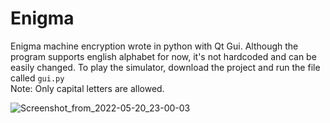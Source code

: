 # Enigma
Enigma machine encryption wrote in python with Qt Gui. Although the program supports english alphabet for now, it's not hardcoded and can be easily changed. To play the simulator, download the project and run the file called `gui.py` <br/>
Note: Only capital letters are allowed.

![Screenshot_from_2022-05-20_23-00-03](/uploads/fee751308634ef97bddba545667a01c7/Screenshot_from_2022-05-20_23-00-03.png)
